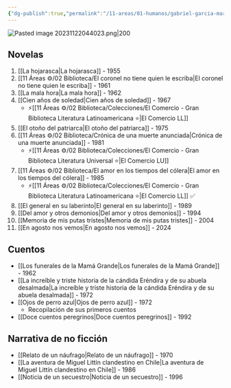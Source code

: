 ```yaml
---
{"dg-publish":true,"permalink":"/11-areas/01-humanos/gabriel-garcia-marquez/","noteIcon":""}
---
```


![Pasted image 20231122044023.png|200](/img/user/02%20Image/Pasted%20image%2020231122044023.png)
## Novelas
1. [[La hojarasca\|La hojarasca]] - 1955
2. [[11 Áreas ⚙/02 Biblioteca/El coronel no tiene quien le escriba\|El coronel no tiene quien le escriba]] - 1961
3. [[La mala hora\|La mala hora]] - 1962
4. [[Cien años de soledad\|Cien años de soledad]] - 1967
	- ⚡[[11 Áreas ⚙/02 Biblioteca/Colecciones/El Comercio - Gran Biblioteca Literatura Latinoamericana ⭐️\|El Comercio LL]]   
6. [[El otoño del patriarca\|El otoño del patriarca]] - 1975
7. [[11 Áreas ⚙/02 Biblioteca/Crónica de una muerte anunciada\|Crónica de una muerte anunciada]] - 1981
	- ⚡[[11 Áreas ⚙/02 Biblioteca/Colecciones/El Comercio - Gran Biblioteca Literatura Universal ⭐️\|El Comercio LU]]
9. [[11 Áreas ⚙/02 Biblioteca/El amor en los tiempos del cólera\|El amor en los tiempos del cólera]] - 1985
	- ⚡[[11 Áreas ⚙/02 Biblioteca/Colecciones/El Comercio - Gran Biblioteca Literatura Latinoamericana ⭐️\|El Comercio LL]] ✅
11. [[El general en su laberinto\|El general en su laberinto]] - 1989
12. [[Del amor y otros demonios\|Del amor y otros demonios]] - 1994
13. [[Memoria de mis putas tristes\|Memoria de mis putas tristes]] - 2004
14. [[En agosto nos vemos\|En agosto nos vemos]] - 2024
## Cuentos
- [[Los funerales de la Mamá Grande\|Los funerales de la Mamá Grande]] - 1962
- [[La increíble y triste historia de la cándida Eréndira y de su abuela desalmada\|La increíble y triste historia de la cándida Eréndira y de su abuela desalmada]] - 1972
- [[Ojos de perro azul\|Ojos de perro azul]] - 1972
	- Recopilación de sus primeros cuentos
- [[Doce cuentos peregrinos\|Doce cuentos peregrinos]] - 1992
## Narrativa de no ficción
- [[Relato de un náufrago\|Relato de un náufrago]] - 1970
- [[La aventura de Miguel Littín clandestino en Chile\|La aventura de Miguel Littín clandestino en Chile]] - 1986
- [[Noticia de un secuestro\|Noticia de un secuestro]] - 1996